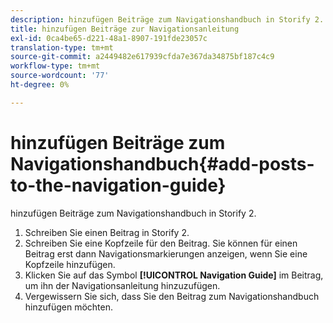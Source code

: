 ```yaml
---
description: hinzufügen Beiträge zum Navigationshandbuch in Storify 2.
title: hinzufügen Beiträge zur Navigationsanleitung
exl-id: 0ca4be65-d221-48a1-8907-191fde23057c
translation-type: tm+mt
source-git-commit: a2449482e617939cfda7e367da34875bf187c4c9
workflow-type: tm+mt
source-wordcount: '77'
ht-degree: 0%

---
```


# hinzufügen Beiträge zum Navigationshandbuch{#add-posts-to-the-navigation-guide}

hinzufügen Beiträge zum Navigationshandbuch in Storify 2.

1. Schreiben Sie einen Beitrag in Storify 2.
1. Schreiben Sie eine Kopfzeile für den Beitrag. Sie können für einen Beitrag erst dann Navigationsmarkierungen anzeigen, wenn Sie eine Kopfzeile hinzufügen.
1. Klicken Sie auf das Symbol **[!UICONTROL Navigation Guide]** im Beitrag, um ihn der Navigationsanleitung hinzuzufügen.
1. Vergewissern Sie sich, dass Sie den Beitrag zum Navigationshandbuch hinzufügen möchten.
